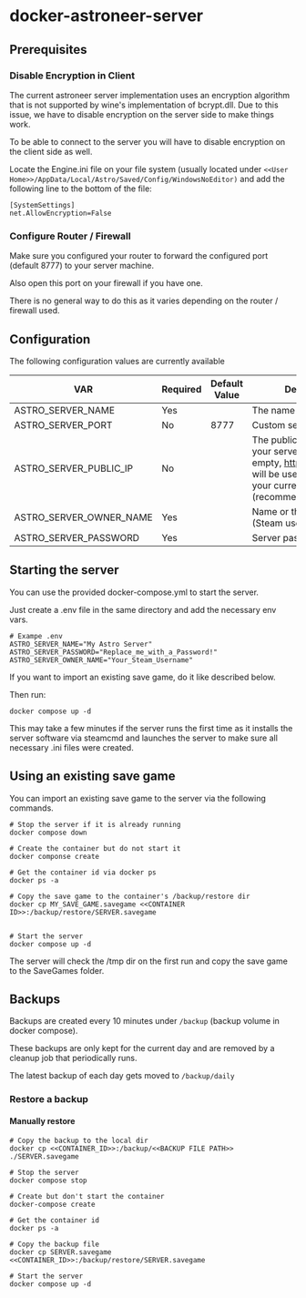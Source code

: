 # docker-astroneer-server

## Prerequisites

### Disable Encryption in Client

The current astroneer server implementation uses an encryption algorithm that is not supported by wine's implementation of bcrypt.dll.
Due to this issue, we have to disable encryption on the server side to make things work.

To be able to connect to the server you will have to disable encryption on the client side as well.

Locate the Engine.ini file on your file system (usually located under `<<User Home>>/AppData/Local/Astro/Saved/Config/WindowsNoEditor)` and add the following line to the bottom of the file:

```
[SystemSettings]
net.AllowEncryption=False
```

### Configure Router / Firewall

Make sure you configured your router to forward the configured port (default 8777) to your server machine.

Also open this port on your firewall if you have one.

There is no general way to do this as it varies depending on the router / firewall used.

## Configuration

The following configuration values are currently available

| VAR                     | Required | Default Value | Description                                                                                                                                 |
| ----------------------- | -------- | ------------- | ------------------------------------------------------------------------------------------------------------------------------------------- |
| ASTRO_SERVER_NAME       | Yes      |               | The name or your server.                                                                                                                    |
| ASTRO_SERVER_PORT       | No       | 8777          | Custom server port                                                                                                                          |
| ASTRO_SERVER_PUBLIC_IP  | No       |               | The public ip address of your server. If left empty, https://api.ipify.org/ will be used to determine your current ip address (recommended) |
| ASTRO_SERVER_OWNER_NAME | Yes      |               | Name or the server owner (Steam username)                                                                                                   |
| ASTRO_SERVER_PASSWORD   | Yes      |               | Server password                                                                                                                             |

## Starting the server

You can use the provided docker-compose.yml to start the server.

Just create a .env file in the same directory and add the necessary env vars.

```Example
# Exampe .env
ASTRO_SERVER_NAME="My Astro Server"
ASTRO_SERVER_PASSWORD="Replace_me_with_a_Password!"
ASTRO_SERVER_OWNER_NAME="Your_Steam_Username"
```

If you want to import an existing save game, do it like described below.

Then run:

```
docker compose up -d
```

This may take a few minutes if the server runs the first time as it installs the server software via steamcmd and launches the server to make sure all necessary .ini files were created.

## Using an existing save game

You can import an existing save game to the server via the following commands.

```
# Stop the server if it is already running
docker compose down

# Create the container but do not start it
docker componse create

# Get the container id via docker ps
docker ps -a

# Copy the save game to the container's /backup/restore dir
docker cp MY_SAVE_GAME.savegame <<CONTAINER ID>>:/backup/restore/SERVER.savegame


# Start the server
docker compose up -d
```

The server will check the /tmp dir on the first run and copy the save game to the SaveGames folder.

## Backups

Backups are created every 10 minutes under `/backup` (backup volume in docker compose).

These backups are only kept for the current day and are removed by a cleanup job that  periodically runs.

The latest backup of each day gets moved to `/backup/daily`

### Restore a backup

#### Manually restore

```shell
# Copy the backup to the local dir
docker cp <<CONTAINER_ID>>:/backup/<<BACKUP FILE PATH>> ./SERVER.savegame

# Stop the server
docker compose stop

# Create but don't start the container
docker-compose create

# Get the container id
docker ps -a

# Copy the backup file
docker cp SERVER.savegame <<CONTAINER_ID>>:/backup/restore/SERVER.savegame

# Start the server
docker compose up -d
```
